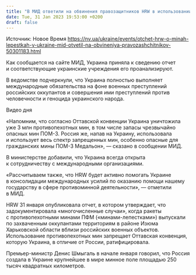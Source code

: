 ```yaml
---
title: "В МИД ответили на обвинения правозащитников HRW в использовании противопехотных мин"
date: Tue, 31 Jan 2023 19:53:00 +0200
draft: false
---
```

Источник: Новое Время https://nv.ua/ukraine/events/otchet-hrw-o-minah-lepestkah-v-ukraine-mid-otvetil-na-obvineniya-pravozashchitnikov-50301183.html


Как сообщается на сайте МИД, Украина приняла к сведению отчет и соответствующие украинские учреждения его проанализируют.

В ведомстве подчеркнули, что Украина полностью выполняет международные обязательства на фоне военных преступлений российских оккупантов и совершения ими преступлений против человечности и геноцида украинского народа.

  Видео дня   

«Напомним, что согласно Оттавской конвенции Украина уничтожила уже 3 млн противопехотных мин, в том числе запасы чрезвычайно опасных мин ПОМ-3. Россия же, напав на Украину, использовала и использует весь спектр запрещенных мин, особенно опасные для гражданских мины ПОМ-3 Медальон», — сказано в сообщении МИД.

В министерстве добавили, что Украина всегда открыта к сотрудничеству с международными организациями.

«Рассчитываем также, что HRW будет активно помогать Украине в консолидации международных усилий по оказанию помощи нашему государству в сфере противоминной деятельности», — отметили в МИД.

HRW 31 января опубликовала отчет, в котором утверждает, что задокументировала «многочисленные случаи», когда ракеты с противопехотными минами ПФМ («минами-лепестками») выпускали по захваченным оккупантами территориям в районе Изюма Харьковской области вблизи российских военных объектов. Использование противопехотных мин запрещает Оттавская конвенция, которую Украина, в отличие от России, ратифицировала.

Премьер-министр Денис Шмыгаль в начале января говорил, что Россия создала в Украине крупнейшее в мире минное поле площадью 250 тысяч квадратных километров.
